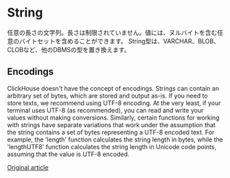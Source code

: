 # String

任意の長さの文字列。長さは制限されていません。値には、ヌルバイトを含む任意のバイトセットを含めることができます。 String型は、VARCHAR、BLOB、CLOBなど、他のDBMSの型を置き換えます。

## Encodings

ClickHouse doesn't have the concept of encodings. Strings can contain an arbitrary set of bytes, which are stored and output as-is. If you need to store texts, we recommend using UTF-8 encoding. At the very least, if your terminal uses UTF-8 (as recommended), you can read and write your values without making conversions. Similarly, certain functions for working with strings have separate variations that work under the assumption that the string contains a set of bytes representing a UTF-8 encoded text. For example, the 'length' function calculates the string length in bytes, while the 'lengthUTF8' function calculates the string length in Unicode code points, assuming that the value is UTF-8 encoded.

[Original article](https://clickhouse.yandex/docs/en/data_types/string/) <!--hide-->
